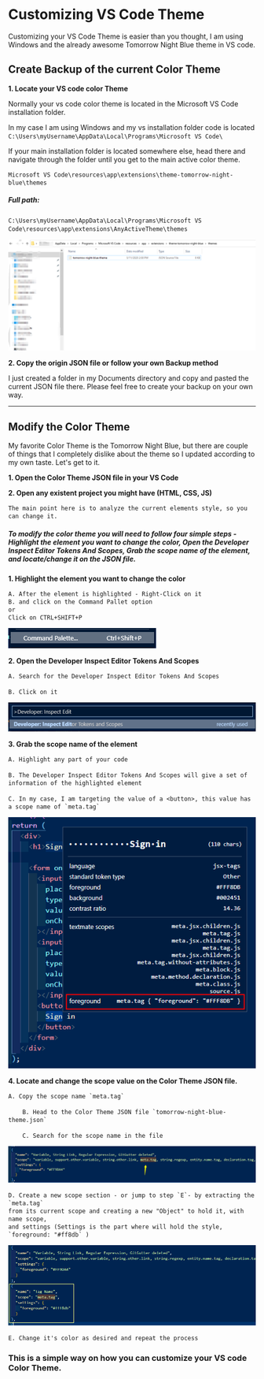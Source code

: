 # Customizing VS Code Theme

Customizing your VS Code Theme is easier than you thought, I am using Windows and the already awesome Tomorrow Night Blue theme in VS code.

## Create Backup of the current Color Theme

**1. Locate your VS code color Theme**

Normally your vs code color theme is located in the Microsoft VS Code installation folder.

In my case I am using Windows and my vs installation folder code is located
`C:\Users\myUsername\AppData\Local\Programs\Microsoft VS Code\`

If your main installation folder is located somewhere else, head there and navigate through the folder until you get to the main active color theme.

```
Microsoft VS Code\resources\app\extensions\theme-tomorrow-night-blue\themes
```

##### Full path:

`C:\Users\myUsername\AppData\Local\Programs\Microsoft VS Code\resources\app\extensions\AnyActiveTheme\themes`

![File Explorer](folderLocation.png)

**2. Copy the origin JSON file or follow your own Backup method**

I just created a folder in my Documents directory and copy and pasted the current JSON file there. Please feel free to create your backup on your own way.

---

## Modify the Color Theme

My favorite Color Theme is the Tomorrow Night Blue, but there are couple of things that I completely dislike about the theme so I updated according to my own taste. Let's get to it.

**1. Open the Color Theme JSON file in your VS Code**

**2. Open any existent project you might have (HTML, CSS, JS)**

    The main point here is to analyze the current elements style, so you can change it.

##### To modify the color theme you will need to follow four simple steps - Highlight the element you want to change the color, Open the Developer Inspect Editor Tokens And Scopes, Grab the scope name of the element, and locate/change it on the JSON file.

**1. Highlight the element you want to change the color**

    A. After the element is highlighted - Right-Click on it
    B. and click on the Command Pallet option
    or
    Click on CTRL+SHIFT+P

![Command Pallet](CommandPallet.png)

**2. Open the Developer Inspect Editor Tokens And Scopes**

    A. Search for the Developer Inspect Editor Tokens And Scopes

    B. Click on it

![Developer Inspect Editor Tokens And Scopes](InspectEditorTokensAndScopes.png)

**3. Grab the scope name of the element**

    A. Highlight any part of your code

    B. The Developer Inspect Editor Tokens And Scopes will give a set of information of the highlighted element

    C. In my case, I am targeting the value of a <button>, this value has a scope name of `meta.tag`

![Get Scopes](FindingElementName.png)

**4. Locate and change the scope value on the Color Theme JSON file.**

    A. Copy the scope name `meta.tag`

        B. Head to the Color Theme JSON file `tomorrow-night-blue-theme.json`

        C. Search for the scope name in the file

![Search for the scope](searchingForScopeName.png)

    D. Create a new scope section - or jump to step `E`- by extracting the `meta.tag`
    from its current scope and creating a new "Object" to hold it, with name scope,
    and settings (Settings is the part where will hold the style, `foreground: "#ff8db` )

![Create a new scope section](creatingScope.png)

    E. Change it's color as desired and repeat the process

### This is a simple way on how you can customize your VS code Color Theme.
